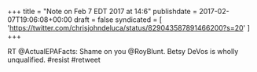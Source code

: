 +++
title = "Note on Feb 7 EDT 2017 at 14:6"
publishdate = 2017-02-07T19:06:08+00:00
draft = false
syndicated = [ 'https://twitter.com/chrisjohndeluca/status/829043587891466200?s=20' ]
+++

RT @ActualEPAFacts: Shame on you @RoyBlunt. Betsy DeVos is wholly unqualified. #resist #retweet

